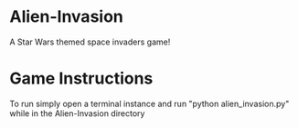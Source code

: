 # Alien-Invasion
A Star Wars themed space invaders game! 

# Game Instructions
To run simply open a terminal instance and run "python alien_invasion.py" while in the Alien-Invasion directory
